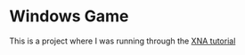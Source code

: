 # Windows Game

This is a project where I was running through the [XNA tutorial](http://www.xnadevelopment.com/tutorials.shtml)

